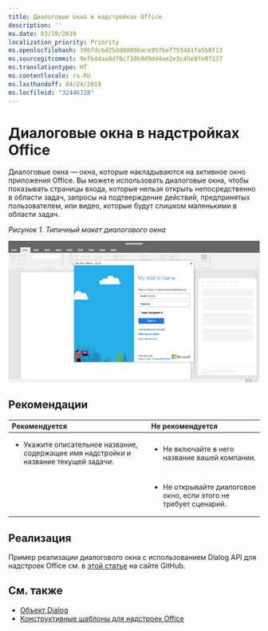 ```yaml
---
title: Диалоговые окна в надстройках Office
description: ''
ms.date: 03/19/2019
localization_priority: Priority
ms.openlocfilehash: 396fdc6d25dd898d6ace957bef755481fa5b8f13
ms.sourcegitcommit: 9e7b4daa8d76c710b9d9dd4ae2e3c45e8fe07127
ms.translationtype: HT
ms.contentlocale: ru-RU
ms.lasthandoff: 04/24/2019
ms.locfileid: "32446728"
---
```

# <a name="dialog-boxes-in-office-add-ins"></a>Диалоговые окна в надстройках Office
 
Диалоговые окна — окна, которые накладываются на активное окно приложения Office. Вы можете использовать диалоговые окна, чтобы показывать страницы входа, которые нельзя открыть непосредственно в области задач, запросы на подтверждение действий, предпринятых пользователем, или видео, которые будут слишком маленькими в области задач.

*Рисунок 1. Типичный макет диалогового окна*

![Изображение, на котором показан типичный макет диалогового окна](../images/overview-with-app-dialog.png)

## <a name="best-practices"></a>Рекомендации

|**Рекомендуется**|**Не рекомендуется**|
|:-----|:--------|
|<ul><li>Укажите описательное название, содержащее имя надстройки и название текущей задачи.</li></ul>|<ul><li>Не включайте в него название вашей компании.</li></ul>|
||<ul><li>Не открывайте диалоговое окно, если этого не требует сценарий.</li></ul>|

## <a name="implementation"></a>Реализация

Пример реализации диалогового окна с использованием Dialog API для надстроек Office см. в [этой статье](https://github.com/OfficeDev/Office-Add-in-Dialog-API-Simple-Example) на сайте GitHub.

## <a name="see-also"></a>См. также

- [Объект Dialog](/javascript/api/office/office.dialog)
- [Конструктивные шаблоны для надстроек Office](../design/ux-design-pattern-templates.md)
